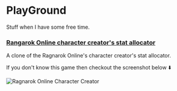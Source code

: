 # PlayGround

Stuff when I have some free time.

### [Rangarok Online character creator's stat allocator](https://david-szabo97.github.io/rolikestat/)

A clone of the Ragnarok Online's character creator's stat allocator.

If you don't know this game then checkout the screenshot below :arrow_down:

![Ragnarok Online Character Creator](http://www.playragnarok.com/Images/gameguide/Howtoplay/basicsystem_07.png)